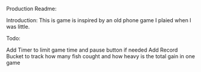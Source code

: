 Production Readme:

Introduction:
This is game is inspired by an old phone game I plaied when I was little.






Todo:

Add Timer to limit game time and pause button if needed
Add Record Bucket to track how many fish cought and how heavy is the total gain in one game

